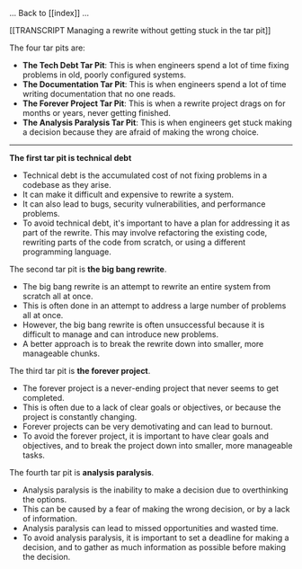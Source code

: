 
... Back to [[index]] ...

[[TRANSCRIPT Managing a rewrite without getting stuck in the tar pit]]




The four tar pits are:

- **The Tech Debt Tar Pit**: This is when engineers spend a lot of time fixing problems in old, poorly configured systems.
- **The Documentation Tar Pit**: This is when engineers spend a lot of time writing documentation that no one reads.
- **The Forever Project Tar Pit**: This is when a rewrite project drags on for months or years, never getting finished.
- **The Analysis Paralysis Tar Pit**: This is when engineers get stuck making a decision because they are afraid of making the wrong choice.


---


**The first tar pit is technical debt**

- Technical debt is the accumulated cost of not fixing problems in a codebase as they arise.
- It can make it difficult and expensive to rewrite a system.
- It can also lead to bugs, security vulnerabilities, and performance problems.
- To avoid technical debt, it's important to have a plan for addressing it as part of the rewrite. This may involve refactoring the existing code, rewriting parts of the code from scratch, or using a different programming language.

The second tar pit is **the big bang rewrite**.

- The big bang rewrite is an attempt to rewrite an entire system from scratch all at once.
- This is often done in an attempt to address a large number of problems all at once.
- However, the big bang rewrite is often unsuccessful because it is difficult to manage and can introduce new problems.
- A better approach is to break the rewrite down into smaller, more manageable chunks.

The third tar pit is **the forever project**.

- The forever project is a never-ending project that never seems to get completed.
- This is often due to a lack of clear goals or objectives, or because the project is constantly changing.
- Forever projects can be very demotivating and can lead to burnout.
- To avoid the forever project, it is important to have clear goals and objectives, and to break the project down into smaller, more manageable tasks.

The fourth tar pit is **analysis paralysis**.

- Analysis paralysis is the inability to make a decision due to overthinking the options.
- This can be caused by a fear of making the wrong decision, or by a lack of information.
- Analysis paralysis can lead to missed opportunities and wasted time.
- To avoid analysis paralysis, it is important to set a deadline for making a decision, and to gather as much information as possible before making the decision.